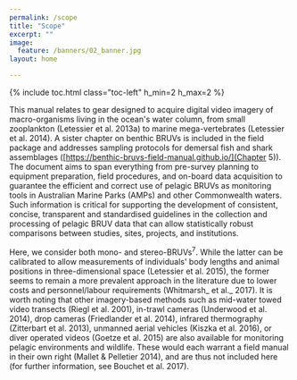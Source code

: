 ```yaml
---
permalink: /scope
title: "Scope"
excerpt: ""
image:
  feature: /banners/02_banner.jpg
layout: home

---
```

{% include toc.html class="toc-left" h_min=2 h_max=2 %} 

This manual relates to gear designed to acquire digital video imagery of macro-organisms living in the ocean's water column, from small zooplankton (Letessier et al. 2013a) to marine mega-vertebrates (Letessier et al. 2014). A sister chapter on benthic BRUVs is included in the field package and addresses sampling protocols for demersal fish and shark assemblages ([https://benthic-bruvs-field-manual.github.io/](Chapter 5)). The document aims to span everything from pre-survey planning to equipment preparation, field procedures, and on-board data acquisition to guarantee the efficient and correct use of pelagic BRUVs as monitoring tools in Australian Marine Parks (AMPs) and other Commonwealth waters. Such information is critical for supporting the development of consistent, concise, transparent and standardised guidelines in the collection and processing of pelagic BRUV data that can allow statistically robust comparisons between studies, sites, projects, and institutions.

Here, we consider both mono- and stereo-BRUVs<sup>7</sup>. While the latter can be calibrated to allow measurements of individuals' body lengths and animal positions in three-dimensional space (Letessier et al. 2015), the former seems to remain a more prevalent approach in the literature due to lower costs and personnel/labour requirements (Whitmarsh_ et al._ 2017). It is worth noting that other imagery-based methods such as mid-water towed video transects (Riegl et al. 2001), in-trawl cameras (Underwood et al. 2014), drop cameras (Friedlander et al. 2014), infrared thermography (Zitterbart et al. 2013), unmanned aerial vehicles (Kiszka et al. 2016), or diver operated videos (Goetze et al. 2015) are also available for monitoring pelagic environments and wildlife. These would each warrant a field manual in their own right (Mallet & Pelletier 2014), and are thus not included here (for further information, see Bouchet et al. 2017).
